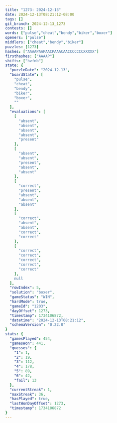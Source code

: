 ```yaml
---
title: "1273: 2024-12-13"
date: 2024-12-13T08:21:12-08:00
tags: []
git_branch: 2024-12-13_1273
contests: []
words: ["pulse","cheat","bendy","biker","boxer"]
openers: ["pulse"]
middlers: ["cheat","bendy","biker"]
puzzles: [1273]
hashes: ["AAAAPAAPAACPAAACAACCCCCCCXXXXX"]
firsthashes: ["AAAAP"]
shifts: ["hvfnb"]
state: {
  "puzzleDate": "2024-12-13",
  "boardState": [
    "pulse",
    "cheat",
    "bendy",
    "biker",
    "boxer",
    ""
  ],
  "evaluations": [
    [
      "absent",
      "absent",
      "absent",
      "absent",
      "present"
    ],
    [
      "absent",
      "absent",
      "present",
      "absent",
      "absent"
    ],
    [
      "correct",
      "present",
      "absent",
      "absent",
      "absent"
    ],
    [
      "correct",
      "absent",
      "absent",
      "correct",
      "correct"
    ],
    [
      "correct",
      "correct",
      "correct",
      "correct",
      "correct"
    ],
    null
  ],
  "rowIndex": 5,
  "solution": "boxer",
  "gameStatus": "WIN",
  "hardMode": true,
  "gameId": "1203",
  "dayOffset": 1273,
  "timestamp": 1734106872,
  "datetime": "2024-12-13T08:21:12",
  "schemaVersion": "0.22.0"
}
stats: {
  "gamesPlayed": 454,
  "gamesWon": 441,
  "guesses": {
    "1": 1,
    "2": 19,
    "3": 112,
    "4": 178,
    "5": 89,
    "6": 42,
    "fail": 13
  },
  "currentStreak": 1,
  "maxStreak": 36,
  "hasPlayed": true,
  "lastWonDayOffset": 1273,
  "timestamp": 1734106872
}
---
```

<!-- more -->
